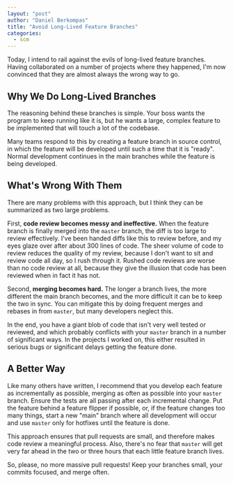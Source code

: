```yaml
---
layout: "post"
author: "Daniel Berkompas"
title: "Avoid Long-Lived Feature Branches"
categories:
  - scm
---
```


Today, I intend to rail against the evils of long-lived feature branches. Having
collaborated on a number of projects where they happened, I'm now convinced that
they are almost always the wrong way to go.

<!-- more --> 

## Why We Do Long-Lived Branches

The reasoning behind these branches is simple. Your boss wants the program to 
keep running like it is, but he wants a large, complex feature to be implemented
that will touch a lot of the codebase.

Many teams respond to this by creating a feature branch in source control, in
which the feature will be developed until such a time that it is "ready". Normal
development continues in the main branches while the feature is being developed.

## What's Wrong With Them

There are many problems with this approach, but I think they can be summarized
as two large problems.

First, **code review becomes messy and ineffective.** When the feature branch is finally
merged into the `master` branch, the diff is too large to review effectively.
I've been handed diffs like this to review before, and my eyes glaze over after
about 300 lines of code. The sheer volume of code to review reduces the quality
of my review, because I don't want to sit and review code all day, so I rush
through it. Rushed code reviews are worse than no code review at all, because
they give the illusion that code has been reviewed when in fact it has not. 

Second, **merging becomes hard.** The longer a branch lives, the more different
the main branch becomes, and the more difficult it can be to keep the two in
sync. You can mitigate this by doing frequent merges and rebases in from
`master`, but many developers neglect this.

In the end, you have a giant blob of code that isn't very well tested or
reviewed, and which probably conflicts with your `master` branch in a number of
significant ways. In the projects I worked on, this either resulted in serious
bugs or significant delays getting the feature done.

## A Better Way

Like many others have written, I recommend that you develop each feature as
incrementally as possible, merging as often as possible into your `master`
branch. Ensure the tests are all passing after each incremental change. Put the
feature behind a feature flipper if possible, or, if the feature changes too
many things, start a new "main" branch where all development will occur and use
`master` only for hotfixes until the feature is done.

This approach ensures that pull requests are small, and therefore makes code
review a meaningful process. Also, there's no fear that `master` will get very far
ahead in the two or three hours that each little feature branch lives.

So, please, no more massive pull requests! Keep your branches small, your
commits focused, and merge often.
